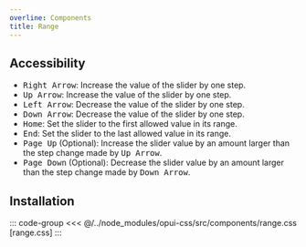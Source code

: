 ```yaml
---
overline: Components
title: Range
---
```


<script setup>
  import Example from "../.vitepress/theme/app/components/Example.vue"
  </script>

<Example>
<template #example>

<label class="range">
  <span class="label">Label</span>
  <input type="range" />
</label>

<label class="range">
  <span class="label">Disabled</span>
  <input type="range" disabled />
</label>

</template>
<template #code>

```html
<label class="range">
  <span class="label">Label</span>
  <input type="range" />
</label>

<label class="range">
  <span class="label">Disabled</span>
  <input type="range" disabled />
</label>
```

</template>
</Example>

## Accessibility

<ul>
  <li><kbd>Right Arrow</kbd>: Increase the value of the slider by one step.</li>
  <li><kbd>Up Arrow</kbd>: Increase the value of the slider by one step.</li>
  <li><kbd>Left Arrow</kbd>: Decrease the value of the slider by one step.</li>
  <li><kbd>Down Arrow</kbd>: Decrease the value of the slider by one step.</li>
  <li><kbd>Home</kbd>: Set the slider to the first allowed value in its range.</li>
  <li><kbd>End</kbd>: Set the slider to the last allowed value in its range.</li>
  <li><kbd>Page Up</kbd> (Optional): Increase the slider value by an amount larger than the step change made by <kbd>Up Arrow</kbd>.</li>
  <li><kbd>Page Down</kbd> (Optional): Decrease the slider value by an amount larger than the step change made by <kbd>Down Arrow</kbd>.</li>
</ul>

## Installation

::: code-group
<<< @/../node_modules/opui-css/src/components/range.css [range.css]
:::
